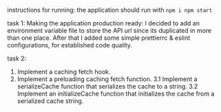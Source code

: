 instructions for running:
the application should run with
`npm i
npm start`

task 1:
Making the application production ready:
I decided to add an environment variable file to store the API url since its duplicated in more than one place.
After that I added some simple prettierrc & eslint configurations, for established code quality.

task 2:

1. Implement a caching fetch hook.
2. Implement a preloading caching fetch function.
   3.1 Implement a serializeCache function that serializes the cache to a string.
   3.2 Implement an initializeCache function that initializes the cache from a serialized cache string.
